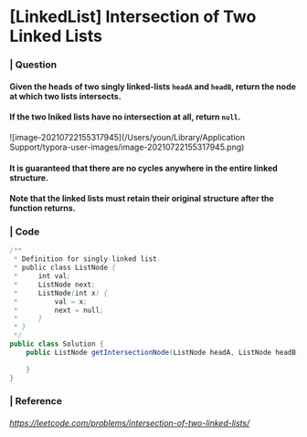 # [LinkedList] Intersection of Two Linked Lists

### | Question

#### Given the heads of two singly linked-lists `headA` and `headB`, return the node at which two lists intersects.

#### If the two lniked lists have no intersection at all, return `null`.

![image-20210722155317945](/Users/youn/Library/Application Support/typora-user-images/image-20210722155317945.png)

#### It is guaranteed that there are no cycles anywhere in the entire linked structure.

#### Note that the linked lists must retain their original structure after the function returns. 

### | Code

```java
/**
 * Definition for singly-linked list.
 * public class ListNode {
 *     int val;
 *     ListNode next;
 *     ListNode(int x) {
 *         val = x;
 *         next = null;
 *     }
 * }
 */
public class Solution {
    public ListNode getIntersectionNode(ListNode headA, ListNode headB) {
        
    }
}
```

### | Reference

###### https://leetcode.com/problems/intersection-of-two-linked-lists/